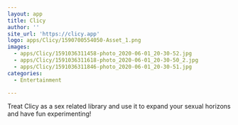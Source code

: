 ```yaml
---
layout: app
title: Clicy
author: ''
site_url: 'https://clicy.app'
logo: apps/Clicy/1590700554050-Asset_1.png
images:
  - apps/Clicy/1591036311458-photo_2020-06-01_20-30-52.jpg
  - apps/Clicy/1591036311618-photo_2020-06-01_20-30-50_2.jpg
  - apps/Clicy/1591036311846-photo_2020-06-01_20-30-51.jpg
categories:
  - Entertainment

---
```

Treat Clicy as a sex related library and use it to expand your sexual horizons and have fun experimenting!
